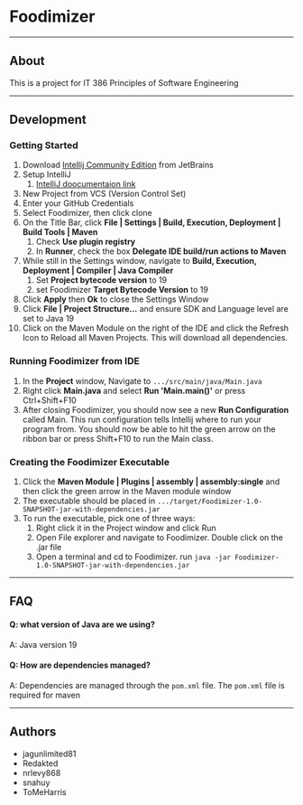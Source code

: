 # Foodimizer

---
## About
This is a project for IT 386 Principles of Software Engineering

---


## Development
### Getting Started
1. Download [Intellij Community Edition](https://www.jetbrains.com/idea/download/#section=windows) from JetBrains 
2. Setup IntelliJ
   1. [IntelliJ doocumentaion link](https://www.jetbrains.com/help/idea/getting-started.html)
3. New Project from VCS (Version Control Set)
4. Enter your GitHub Credentials
5. Select Foodimizer, then click clone
6. On the Title Bar, click **File | Settings | Build, Execution, Deployment | Build Tools | Maven**
   1. Check **Use plugin registry**
   2. In **Runner**, check the box **Delegate IDE build/run actions to Maven**
7. While still in the Settings window, navigate to **Build, Execution, Deployment | Compiler | Java Compiler**
   1. Set **Project bytecode version** to 19
   2. set Foodimizer **Target Bytecode Version** to 19
8. Click **Apply** then **Ok** to close the Settings Window
9. Click **File | Project Structure...** and ensure SDK and Language level are set to Java 19
10. Click on the Maven Module on the right of the IDE and click the Refresh Icon to Reload all Maven Projects. This will download all dependencies.

### Running Foodimizer from IDE
1. In the **Project** window, Navigate to ```.../src/main/java/Main.java```
2. Right click **Main.java** and select **Run 'Main.main()'** or press Ctrl+Shift+F10
3. After closing Foodimizer, you should now see a new **Run Configuration** called Main. This run configuration tells Intellij where to run your program from. You should now be able to hit the green arrow on the ribbon bar or press Shift+F10 to run the Main class.

### Creating the Foodimizer Executable
1. Click the **Maven Module | Plugins | assembly | assembly:single** and then click the green arrow in the Maven module window
2. The executable should be placed in ```.../target/Foodimizer-1.0-SNAPSHOT-jar-with-dependencies.jar```
3. To run the executable, pick one of three ways:
   1. Right click it in the Project window and click Run
   2. Open File explorer and navigate to Foodimizer. Double click on the .jar file
   3. Open a terminal and cd to Foodimizer. run ```java -jar Foodimizer-1.0-SNAPSHOT-jar-with-dependencies.jar```

---

## FAQ
#### Q: what version of Java are we using?
A: Java version 19
#### Q: How are dependencies managed?
A: Dependencies are managed through the ```pom.xml``` file. The ```pom.xml``` file is required for maven

---

## Authors
- jagunlimited81
- Redakted
- nrlevy868
- snahuy
- ToMeHarris